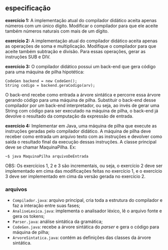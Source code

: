 ## especificação
**exercício 1:** A implementação atual do compilador didático aceita apenas números com um único dígito. Modificar o compilador para que ele aceite também números naturais com mais de um dígito.

**exercício 2:** A implementação atual do compilador didático aceita apenas as operações de soma e multiplicação. Modifique o compilador para que aceite também subtração e divisão. Para essas operações, gerar as instruções SUB e DIV.

**exercício 3:**  O compilador didático possui um back-end que gera código para uma máquina de pilha hipotética: 

```
CodeGen backend = new CodeGen();
String codigo = backend.geraCodigo(arv);
```

O back-end recebe como entrada a árvore sintática e percorre essa árvore gerando código para uma máquina de pilha. Substituir o back-end desse compilador por um back-end interpretador, ou seja, ao invés de gerar uma String com código para ser executado na máquina de pilha, o back-end já devolve o resultado da computação da expressão de entrada.

**exercício 4:**  Implementar em Java, uma máquina de pilha que execute as instruções geradas pelo compilador didático. A máquina de pilha deve receber como entrada um arquivo texto com as instruções e devolver como saída o resultado final da execução dessas instruções.
A classe principal deve se chamar MaquinaPilha. Ex:

`~$ java MaquinaPilha arquivoDeEntrada`

OBS: Os exercícios 1, 2 e 3 são incrementais, ou seja, o exercício 2 deve ser implementado em
cima das modificações feitas no exercício 1, e o exercício 3 deve ser implementado em cima da
versão gerada no exercício 2.

### arquivos
- `Compilador.java`: arquivo principal, cria toda a estrutura do compilador e faz a interação entre suas fases;
- `AnaliseLexica.java`: implementa o analisador léxico, lê o arquivo fonte e gera os tokens;
- `Parser.java`: análise sintática da gramática;
- `CodeGen.java`: recebe a árvore sintática do *parser* e gera o código para máquina de pilha;
- `ArvoreSintatica.java`: contém as definições das classes da árvore sintática.